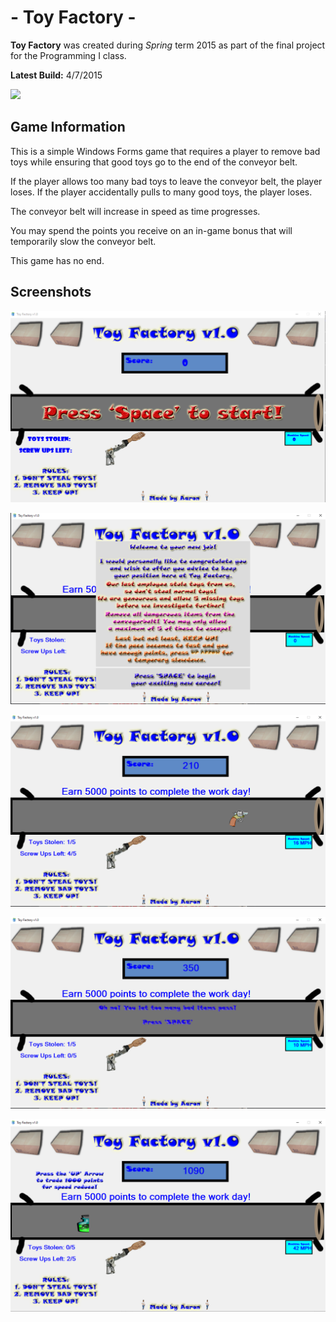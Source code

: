 # - Toy Factory -
**Toy Factory** was created during *Spring* term 2015 as part of the final project for the Programming I class.

**Latest Build:** 4/7/2015

 [<img src="https://img.shields.io/badge/Project 2.exe-Download-blue.svg?style=for-the-badge&logo=appveyor">](https://github.com/aaprather/Toy-Factory/raw/master/Project2/bin/Debug/Project2.exe)


## Game Information
This is a simple Windows Forms game that requires a player to remove bad toys while ensuring that good toys go to the end of the conveyor belt.

If the player allows too many bad toys to leave the conveyor belt, the player loses.
If the player accidentally pulls to many good toys, the player loses.

The conveyor belt will increase in speed as time progresses.

You may spend the points you receive on an in-game bonus that will temporarily slow the conveyor belt.

This game has no end.

## Screenshots
<p align="center">
<img src="https://raw.githubusercontent.com/aaprather/Toy-Factory/master/screenshot.png">
</p>
<p align="center">
<img src="https://raw.githubusercontent.com/aaprather/Toy-Factory/master/s2.png">
</p>
<p align="center">
<img src="https://raw.githubusercontent.com/aaprather/Toy-Factory/master/s3.png">
</p>
<p align="center">
<img src="https://raw.githubusercontent.com/aaprather/Toy-Factory/master/s4.png">
</p>
<p align="center">
<img src="https://raw.githubusercontent.com/aaprather/Toy-Factory/master/s5.png">
</p>